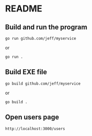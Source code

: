 # README

## Build and run the program
    go run github.com/jeff/myservice

or 

    go run .


## Build EXE file
    go build github.com/jeff/myservice
or 

    go build .


## Open users page
    http://localhost:3000/users